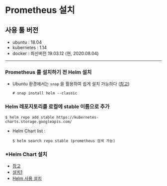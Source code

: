 # Prometheus 설치

## 사용 툴 버전

- ubuntu : 18.04
- kubernetes : 1.14
- docker : 최신버전 19.03.12 (현, 2020.08.04)



---

### Prometheus 를 설치하기 전 Helm 설치

- Ubuntu 환경에서는 `snap` 을 활용하여 쉽게 설치 가능하다 ([참고]([https://ssup2.github.io/record/Kubernetes_Helm_%EC%84%A4%EC%B9%98_Ubuntu_18.04/](https://ssup2.github.io/record/Kubernetes_Helm_설치_Ubuntu_18.04/)))

  ```
  # snap install helm --classic
  ```



### Helm 레포지토리를 로컬에 stable 이름으로 추가

```
$ helm repo add stable https://kubernetes-charts.storage.googleapis.com/
```

- Helm Chart list : 

  ```
  $ helm search repo stable (prometheus 검색 가능)
  ```



### *Helm Chart 설치



- [참고]([https://medium.com/finda-tech/prometheus%EB%9E%80-cf52c9a8785f](https://medium.com/finda-tech/prometheus란-cf52c9a8785f))
- [설치1](https://gruuuuu.github.io/cloud/monitoring-02/#)
- [Helm 사용 설치](https://waspro.tistory.com/588)

